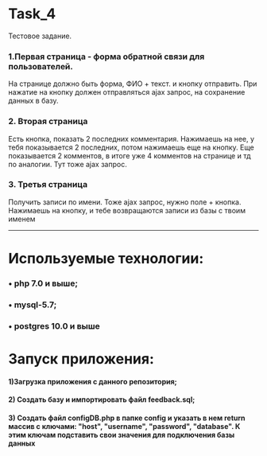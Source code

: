 # Task_4
Тестовое задание. 
### 1.Первая страница - форма обратной связи для пользователей. 
На странице должно быть форма, ФИО + текст. и кнопку отправить.
При нажатие на кнопку должен отправляться ajax запрос, на сохранение данных в базу.

### 2. Вторая страница

Есть кнопка, показать 2 последних комментария.
Нажимаешь на нее, у тебя показывается 2 последних, потом нажимаешь еще на кнопку.
Еще показывается 2 комментов, в итоге уже 4 комментов на странице и тд по аналогии.
Тут тоже ajax запрос.

### 3. Третья страница

Получить записи по имени. Тоже ajax запрос, нужно поле + кнопка. Нажимаешь на кнопку, и тебе возвращаются записи из базы с твоим именем

<hr>

# Используемые технологии:
### • php 7.0 и выше;
### • mysql-5.7;
### • postgres 10.0 и выше

# Запуск приложения:

#### 1)Загрузка приложения с данного репозитория;
#### 2) Создать базу и импортировать файл feedback.sql;
#### 3) Создать файл configDB.php в папке config и указать в нем return массив с ключами: "host", "username", "password", "database". К этим ключам подставить свои значения для подключения базы данных

